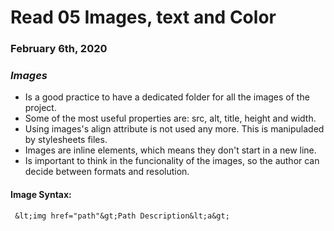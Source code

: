 # Read 05 Images, text and Color

### February 6th, 2020

### _Images_
* Is a good practice to have a dedicated folder for all the images of the project.
* Some of the most useful properties are: src, alt, title, height and width.
* Using images's align attribute is not used any more. This is manipuladed by stylesheets files. 
* Images are inline elements, which means they don't start in a new line. 
* Is important to think in the funcionality of the images, so the author can decide between formats and resolution.


#### Image Syntax:

  ` &lt;img href="path"&gt;Path Description&lt;a&gt;`